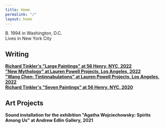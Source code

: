 ```yaml
---
title: Home
permalink: "/"
layout: home
---
```


B. 1994 in Washington, D.C.
<br>Lives in New York City

## Writing

**[Richard Tinkler's "Large Paintings" at 56 Henry, NYC, 2022](https://56henry.nyc/exhibitions/large-paintings)**
<br>**["New Mythology" at Lauren Powell Projects, Los Angeles, 2022](https://www.laurenpowellprojects.com/exhibitions/2022/newmythology)**
<br>**["Wang Chen: Tintinnabulations" at Lauren Powell Projects, Los Angeles, 2022](https://www.laurenpowellprojects.com/exhibitions/2022/tintinnabulations)**
<br>**[Richard Tinkler's "Seven Paintings" at 56 Henry, NYC, 2020](https://56henry.nyc/exhibitions/seven-paintings)**

## Art Projects

**Sound installation for the exhibition "Agatha Wojciechowsky: Spirits Among Us" at Andrew Edlin Gallery, 2021**